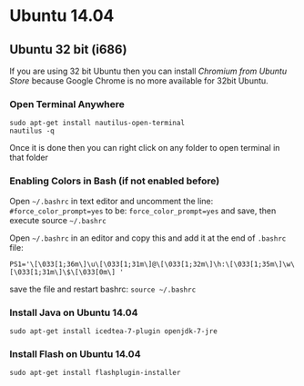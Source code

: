 
# Ubuntu 14.04

## Ubuntu 32 bit (i686)
If you are using 32 bit Ubuntu then you can install *Chromium from Ubuntu Store* because Google Chrome is no more available for 32bit Ubuntu.

### Open Terminal Anywhere
```
sudo apt-get install nautilus-open-terminal
nautilus -q
```

Once it is done then you can right click on any folder to open terminal in that folder

### Enabling Colors in Bash (if not enabled before)
Open ```~/.bashrc``` in text editor and uncomment the line: ```#force_color_prompt=yes``` to be: ```force_color_prompt=yes``` and save, then execute source ```~/.bashrc```

Open ```~/.bashrc``` in an editor and copy this and add it at the end of ```.bashrc``` file:

```PS1='\[\033[1;36m\]\u\[\033[1;31m\]@\[\033[1;32m\]\h:\[\033[1;35m\]\w\[\033[1;31m\]\$\[\033[0m\] '```

save the file and restart bashrc:
```source ~/.bashrc```

### Install Java on Ubuntu 14.04
```sudo apt-get install icedtea-7-plugin openjdk-7-jre```

### Install Flash on Ubuntu 14.04
```sudo apt-get install flashplugin-installer```
